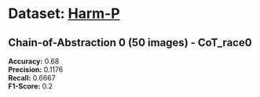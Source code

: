 # Dataset: [Harm-P](https://github.com/LCS2-IIITD/MOMENTA)

## Chain-of-Abstraction 0 (50 images) - CoT_race0

**Accuracy:** 0.68      
**Precision:** 0.1176    
**Recall:** 0.6667  
**F1-Score:** 0.2    